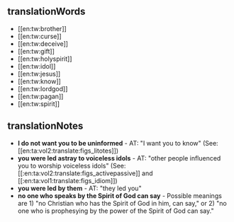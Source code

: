 ## translationWords

* [[en:tw:brother]]
* [[en:tw:curse]]
* [[en:tw:deceive]]
* [[en:tw:gift]]
* [[en:tw:holyspirit]]
* [[en:tw:idol]]
* [[en:tw:jesus]]
* [[en:tw:know]]
* [[en:tw:lordgod]]
* [[en:tw:pagan]]
* [[en:tw:spirit]]

## translationNotes

* **I do not want you to be  uninformed** - AT: "I want you to know" (See: [[en:ta:vol2:translate:figs_litotes]])
* **you were led astray to voiceless idols** - AT: "other people influenced you to worship voiceless idols" (See: [[:en:ta:vol2:translate:figs_activepassive]] and [[:en:ta:vol1:translate:figs_idiom]])
* **you were led by them** - AT: "they led you"
* **no one who speaks by the Spirit of God can say** - Possible meanings are 1) "no Christian who has the Spirit of God in him, can say," or 2) "no one who is prophesying by the power of the Spirit of God can say."
